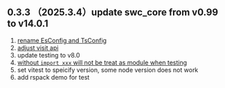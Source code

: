 ## 0.3.3 （2025.3.4）update swc_core from v0.99 to v14.0.1

1. [rename EsConfig and TsConfig](https://github.com/swc-project/swc/issues/9089) 
2. [adjust visit api](https://github.com/swc-project/swc/pull/9680)
3. update testing to v8.0
4. [without `import xxx` will not be treat as module when testing](https://github.com/swc-project/swc/pull/9623)
5. set vitest to speicify version, some node version does not work
6. add rspack demo for test

